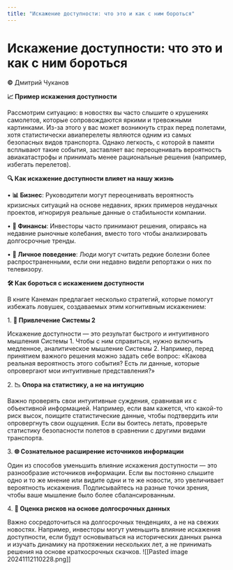 ```yaml
---
title: "Искажение доступности: что это и как с ним бороться"
---
```

# Искажение доступности: что это и как с ним бороться
**©** Дмитрий Чуканов

**📈 Пример искажения доступности**

Рассмотрим ситуацию: в новостях вы часто слышите о крушениях самолетов, которые сопровождаются яркими и тревожными картинками. Из-за этого у вас может возникнуть страх перед полетами, хотя статистически авиаперелеты являются одним из самых безопасных видов транспорта. Однако легкость, с которой в памяти всплывают такие события, заставляет вас переоценивать вероятность авиакатастрофы и принимать менее рациональные решения (например, избегать перелетов).

**🔍 Как искажение доступности влияет на нашу жизнь**

• **📊 Бизнес**: Руководители могут переоценивать вероятность кризисных ситуаций на основе недавних, ярких примеров неудачных проектов, игнорируя реальные данные о стабильности компании.

• **💸 Финансы**: Инвесторы часто принимают решения, опираясь на недавние рыночные колебания, вместо того чтобы анализировать долгосрочные тренды.

• **🏥 Личное поведение**: Люди могут считать редкие болезни более распространенными, если они недавно видели репортажи о них по телевизору.

**🛠️ Как бороться с искажением доступности**

В книге Канеман предлагает несколько стратегий, которые помогут избежать ловушек, создаваемых этим когнитивным искажением:

1. **🧠 Привлечение Системы 2**

Искажение доступности — это результат быстрого и интуитивного мышления Системы 1. Чтобы с ним справиться, нужно включить медленное, аналитическое мышление Системы 2. Например, перед принятием важного решения можно задать себе вопрос: «Какова реальная вероятность этого события? Есть ли данные, которые опровергают мои интуитивные представления?»

2. **📉 Опора на статистику, а не на интуицию**

Важно проверять свои интуитивные суждения, сравнивая их с объективной информацией. Например, если вам кажется, что какой-то риск высок, поищите статистические данные, чтобы подтвердить или опровергнуть свои ощущения. Если вы боитесь летать, проверьте статистику безопасности полетов в сравнении с другими видами транспорта.

3. **🌐 Сознательное расширение источников информации**

Один из способов уменьшить влияние искажения доступности — это разнообразие источников информации. Если вы постоянно слышите одно и то же мнение или видите одни и те же новости, это увеличивает вероятность искажения. Подписывайтесь на разные точки зрения, чтобы ваше мышление было более сбалансированным.

4. **📅 Оценка рисков на основе долгосрочных данных**

Важно сосредоточиться на долгосрочных тенденциях, а не на свежих новостях. Например, инвесторы могут уменьшить влияние искажения доступности, если будут основываться на исторических данных рынка и изучать динамику на протяжении нескольких лет, а не принимать решения на основе краткосрочных скачков.
![[Pasted image 20241112110228.png]]

